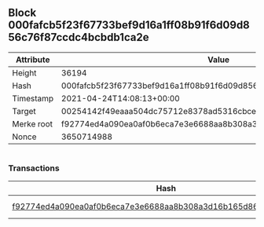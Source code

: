 ## Block 000fafcb5f23f67733bef9d16a1ff08b91f6d09d856c76f87ccdc4bcbdb1ca2e

Attribute | Value
--- | ---
Height | 36194
Hash | 000fafcb5f23f67733bef9d16a1ff08b91f6d09d856c76f87ccdc4bcbdb1ca2e
Timestamp | 2021-04-24T14:08:13+00:00
Target | 00254142f49eaaa504dc75712e8378ad5316cbcead634704b3734b6271167cc4
Merke root | f92774ed4a090ea0af0b6eca7e3e6688aa8b308a3d16b165d86b7311a7c76f1c
Nonce | 3650714988

```

```

### Transactions

Hash | Amount
--- | ---
[f92774ed4a090ea0af0b6eca7e3e6688aa8b308a3d16b165d86b7311a7c76f1c](f92774ed4a090ea0af0b6eca7e3e6688aa8b308a3d16b165d86b7311a7c76f1c.md) | 10.00000000 SKEPTI 
